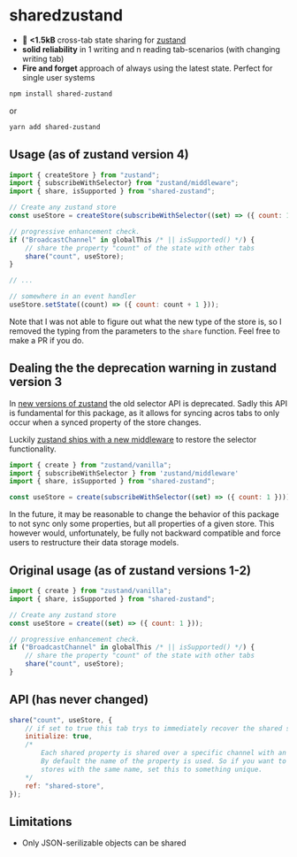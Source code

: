 # sharedzustand

-   :octopus: **<1.5kB** cross-tab state sharing for [zustand](https://github.com/react-spring/zustand)
-   **solid reliability** in 1 writing and n reading tab-scenarios (with changing writing tab)
-   **Fire and forget** approach of always using the latest state. Perfect for single user systems

```sh
npm install shared-zustand
```

or

```sh
yarn add shared-zustand
```

## Usage (as of zustand version 4)

```js
import { createStore } from "zustand";
import { subscribeWithSelector} from "zustand/middleware";
import { share, isSupported } from "shared-zustand";

// Create any zustand store
const useStore = createStore(subscribeWithSelector((set) => ({ count: 1 })));

// progressive enhancement check.
if ("BroadcastChannel" in globalThis /* || isSupported() */) {
    // share the property "count" of the state with other tabs
    share("count", useStore);
}

// ...

// somewhere in an event handler
useStore.setState((count) => ({ count: count + 1 }));
```

Note that I was not able to figure out what the new type of the store is, so I removed the typing from the parameters to the `share` function. Feel free to make a PR if you do.

## Dealing the the deprecation warning in zustand version 3

In [new versions of zustand](https://github.com/pmndrs/zustand/pull/603) the old selector API is deprecated. Sadly this API is fundamental for this package, as it allows for syncing acros tabs to only occur when a synced property of the store changes.

Luckily [zustand ships with a new middleware](https://github.com/pmndrs/zustand#using-subscribe-with-selector) to restore the selector functionality.

```js
import { create } from "zustand/vanilla";
import { subscribeWithSelector } from 'zustand/middleware'
import { share, isSupported } from "shared-zustand";

const useStore = create(subscribeWithSelector((set) => ({ count: 1 })));
```

In the future, it may be reasonable to change the behavior of this package to not sync only some properties, but all properties of a given store. This however would, unfortunately, be fully not backward compatible and force users to restructure their data storage models.

## Original usage (as of zustand versions 1-2)

```js
import { create } from "zustand/vanilla";
import { share, isSupported } from "shared-zustand";

// Create any zustand store
const useStore = create((set) => ({ count: 1 }));

// progressive enhancement check.
if ("BroadcastChannel" in globalThis /* || isSupported() */) {
    // share the property "count" of the state with other tabs
    share("count", useStore);
}
```


## API (has never changed)

```js
share("count", useStore, {
    // if set to true this tab trys to immediately recover the shared state from another tab.
    initialize: true,
    /*
        Each shared property is shared over a specific channel with an name that has to be unique.
        By default the name of the property is used. So if you want to share properties from different
        stores with the same name, set this to something unique.
    */
    ref: "shared-store",
});
```

## Limitations

- Only JSON-serilizable objects can be shared
